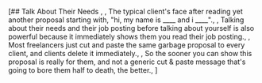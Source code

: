 [## Talk About Their Needs , , The typical client's face after reading yet another proposal starting with, "hi, my name is ____ and i ____"., , Talking about their needs and their job posting before talking about yourself is also powerful because it immediately shows them you read their job posting., , Most freelancers just cut and paste the same garbage proposal to every client, and clients delete it immediately., , So the sooner you can show this proposal is really for them, and not a generic cut & paste message that's going to bore them half to death, the better., ]

